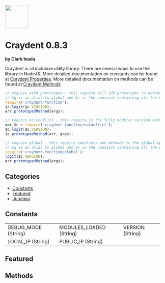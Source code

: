 <img src="http://craydent.com/JsonObjectEditor/img/svgs/craydent-logo.svg" width=75 height=75/>

# Craydent 0.8.3
**by Clark Inada**

Craydent is all inclusive utility library.  There are several ways to use the library in NodeJS.
More detailed documentation on constants can be found at [Craydent Properties](http://www.craydent.com/JsonObjectEditor/docs.html#/property/CraydentNode).
More detailed documentation on methods can be found at [Craydent Methods](http://www.craydent.com/JsonObjectEditor/docs.html#/method/CraydentNode)

```js
// require with prototypes - this require will add prototypes to extend classes and add two constants ($c, $g) to the global space.
// $g is an alias to global and $c is the constant containing all the utility methods and properties.
require('craydent-function');
$c.logit($c.VERSION);
arr.prototypedMethod(args);
```

```js
// require no conflict - this require is the fully modular version with no global constants, prototypes, or methods.
var $c = require('craydent-function/noConflict');
$c.logit($c.VERSION);
$c.prototypedMethod(arr, args);
```

```js
// require global - this require constants and methods in the global space and add prototypes to extend classes.
// $g is an alias to global and $c is the constant containing all the utility methods and properties.
require('craydent-function/global');
logit($c.VERSION);
arr.prototypedMethod(args);
```

## Categories

* [Constants](#markdown-header-constants)
* [Featured](#markdown-header-featured)
* [Junction](#markdown-header-junction)

<a name='markdown-header-constants'></a>
## Constants

| | | |
| ----- | ----- | ----- |
| DEBUG_MODE (String) |MODULES_LOADED (String) |VERSION (String) |
LOCAL_IP (String) |PUBLIC_IP (String) |

<a name='markdown-header-featured'></a>
## Featured



## Methods

